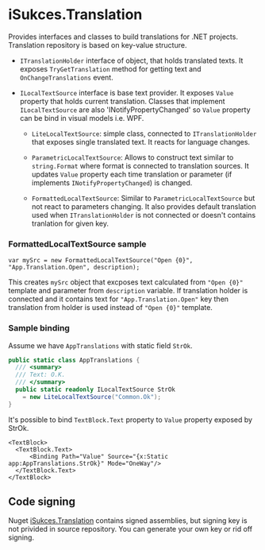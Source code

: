 # iSukces.Translation

Provides interfaces and classes to build translations for .NET projects. Translation repository is based on key-value structure. 

* `ITranslationHolder` interface of object, that holds translated texts. It exposes `TryGetTranslation` method for getting text and `OnChangeTranslations` event. 

* `ILocalTextSource` interface is base text provider. It exposes `Value` property that holds current translation. Classes that implement `ILocalTextSource` are also 'INotifyPropertyChanged' so `Value` property can be bind in visual models i.e. WPF.

    * `LiteLocalTextSource`: simple class, connected to `ITranslationHolder` that exposes single translated text. It reacts for language changes.

    * `ParametricLocalTextSource`: Allows to construct text similar to `string.Format` where format is connected to translation sources. It updates `Value` property each time translation or parameter (if implements `INotifyPropertyChanged`) is changed.
  
    * `FormattedLocalTextSource`: Similar to `ParametricLocalTextSource` but not react to parameters changing. It also provides default translation used when `ITranslationHolder` is not connected or doesn't contains tranlation for given key.
 

### FormattedLocalTextSource sample
`var mySrc = new FormattedLocalTextSource("Open {0}", "App.Translation.Open", description);`

This creates `mySrc` object that excposes text calculated from `"Open {0}"` template and parameter from `description` variable. If translation holder is connected and it contains text for `"App.Translation.Open"` key then translation from holder is used instead of `"Open {0}"` template.    

### Sample binding 
Assume we have `AppTranslations` with static field `StrOk`. 

```c#
public static class AppTranslations {
  /// <summary>
  /// Text: O.K.
  /// </summary>
  public static readonly ILocalTextSource StrOk 
    = new LiteLocalTextSource("Common.Ok");
}
```
It's possible to bind `TextBlock.Text` property to `Value` property exposed by StrOk.  
```xaml
<TextBlock>
  <TextBlock.Text>
      <Binding Path="Value" Source="{x:Static app:AppTranslations.StrOk}" Mode="OneWay"/>
  </TextBlock.Text>
</TextBlock>

```

## Code signing

Nuget [iSukces.Translation](https://www.nuget.org/packages/iSukces.Translation/) contains signed assemblies, but signing key is not privided in source repository. You can generate your own key or rid off signing.